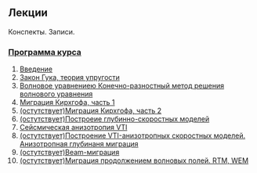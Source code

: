 ## Лекции

Конспекты. Записи.

### [Программа курса](Plan_2018.docx)

1. [Введение](Lektsia_01_Vvedenie.docx)
2. [Закон Гука, теория упругости](Lektsia_02_Hooke.docx)
3. [Волновое уравнениею Конечно-разностный метод решения волнового уравнения](Lektsia_03_Voln_Uravn.docx)
4. [Миграция Кирхгофа, часть 1](Lektsia_04_Kirchhoff.docx)
5. [(остутствует)Миграция Кирхгофа, часть 2]()
6. [(остутствует)Построеие глубинно-скоростных моделей]()
7. [Сейсмическая анизотропия VTI](Lektsia_06_VTI.docx)
8. [(остутствует)Построение VTI-анизотропных скоростных моделей. Анизотропная глубинаня миграция]()
9. [(остутствует)Beam-миграция]()
10. [(остутствует)Миграция продолжением волновых полей. RTM, WEM]()
